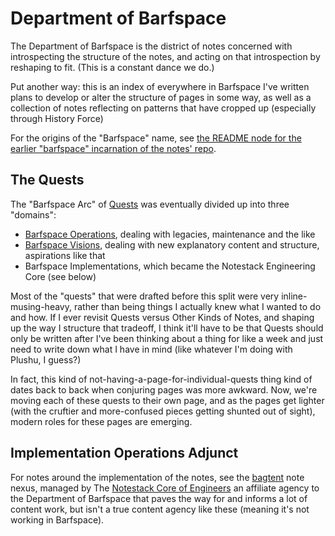 # Department of Barfspace

The Department of Barfspace is the district of notes concerned with introspecting the structure of the notes, and acting on that introspection by reshaping to fit. (This is a constant dance we do.)

Put another way: this is an index of everywhere in Barfspace I've written plans to develop or alter the structure of pages in some way, as well as a collection of notes reflecting on patterns that have cropped up (especially through History Force)

For the origins of the "Barfspace" name, see [the README node for the earlier "barfspace" incarnation of the notes' repo][OBR].

[OBR]: 7f9a66a0-38fc-49e0-8489-270cdd3036ee.md

## The Quests

The "Barfspace Arc" of [Quests][] was eventually divided up into three "domains":

- [Barfspace Operations][], dealing with legacies, maintenance and the like
- [Barfspace Visions][], dealing with new explanatory content and structure, aspirations like that
- Barfspace Implementations, which became the Notestack Engineering Core (see below)

[Quests]: 6f25cf97-8ee8-460e-9db8-3c241cadbff0.md
[Barfspace Operations]: a3f1fbb2-28c2-43b2-950d-6d5b7af7cd64.md
[Barfspace Visions]: a8c1b237-886b-4169-88ff-9e52bc1dbcf2.md

Most of the "quests" that were drafted before this split were very inline-musing-heavy, rather than being things I actually knew what I wanted to do and how. If I ever revisit Quests versus Other Kinds of Notes, and shaping up the way I structure that tradeoff, I think it'll have to be that Quests should only be written after I've been thinking about a thing for like a week and just need to write down what I have in mind (like whatever I'm doing with Plushu, I guess?)

In fact, this kind of not-having-a-page-for-individual-quests thing kind of dates back to back when conjuring pages was more awkward. Now, we're moving each of these quests to their own page, and as the pages get lighter (with the cruftier and more-confused pieces getting shunted out of sight), modern roles for these pages are emerging.

## Implementation Operations Adjunct

For notes around the implementation of the notes, see the [bagtent](ba00b8cb-9d05-4aef-bd50-0990f82dd723.md) note nexus, managed by The [Notestack Core of Engineers](30ec2e6e-47d0-496a-a523-0732b35aea8a.md) an affiliate agency to the Department of Barfspace that paves the way for and informs a lot of content work, but isn't a true content agency like these (meaning it's not working in Barfspace).
